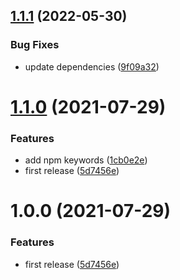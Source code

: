 ## [1.1.1](https://github.com/1nVitr0/lib-ts-mixin-extended/compare/v1.1.0...v1.1.1) (2022-05-30)


### Bug Fixes

* update dependencies ([9f09a32](https://github.com/1nVitr0/lib-ts-mixin-extended/commit/9f09a3285d4c13afcda948ea73fb6c589b8c9d13))

# [1.1.0](https://github.com/1nVitr0/lib-ts-mixin-extended/compare/v1.0.0...v1.1.0) (2021-07-29)


### Features

* add npm keywords ([1cb0e2e](https://github.com/1nVitr0/lib-ts-mixin-extended/commit/1cb0e2ee959619c40bbab7ea37d0e136dee58f50))
* first release ([5d7456e](https://github.com/1nVitr0/lib-ts-mixin-extended/commit/5d7456e9e0249fca245c600788ca35c34a7bea25))

# 1.0.0 (2021-07-29)


### Features

* first release ([5d7456e](https://github.com/1nVitr0/lib-ts-mixin-extended/commit/5d7456e9e0249fca245c600788ca35c34a7bea25))
